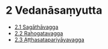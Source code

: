 

# 2 Vedanāsaṃyutta

* [2.1 Sagāthāvagga](2/2.1.md)
* [2.2 Rahogatavagga](2/2.2.md)
* [2.3 Aṭṭhasatapariyāyavagga](2/2.3.md)



